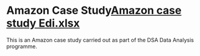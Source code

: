 # Amazon Case Study[Amazon case study Edi.xlsx](https://github.com/user-attachments/files/21093193/Amazon.case.study.Edi.xlsx)
This is an Amazon case study carried out as part of the DSA Data Analysis programme.
